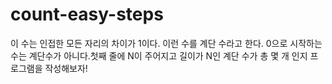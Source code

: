 # count-easy-steps
이 수는 인접한 모든 자리의 차이가 1이다. 이런 수를 계단 수라고 한다. 0으로 시작하는 수는 계단수가 아니다.첫째 줄에 N이 주어지고 길이가 N인 계단 수가 총 몇 개 인지 프로그램을 작성해보자! 
